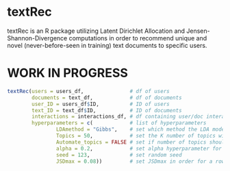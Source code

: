 # textRec
textRec is an R package utilizing Latent Dirichlet Allocation and Jensen-Shannon-Divergence computations in order to recommend unique and novel (never-before-seen in training) text documents to specific users. 


# WORK IN PROGRESS

```R 
textRec(users = users_df,               # df of users
        documents = text_df,            # df of documents
        user_ID = users_df$ID,          # ID of users
        text_ID = text_df$ID,           # ID of documents
        interactions = interactions_df, # df containing user/doc interactions
        hyperparameters = c(            # list of hyperparameters
                LDAmethod = "Gibbs",    # set which method the LDA model should use
                Topics = 50,            # set the K number of topics with which to run the LDA model
                Automate_topics = FALSE # set if number of topics should be automated
                alpha = 0.2,            # set alpha hyperparameter for the LDA model
                seed = 123,             # set random seed 
                JSDmax = 0.08))         # set JSDmax in order for a row to qualify as a recommendation
        
```
